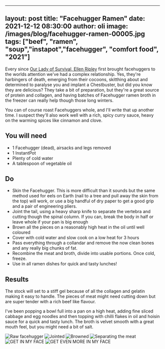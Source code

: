 
---
layout: post
title:  "Facehugger Ramen"
date:   2021-12-12 08:30:00
author: oli
image: /images/blog/facehugger-ramen-00005.jpg
tags: ["beef", "ramen", "soup","instapot","facehugger", "comfort food", "2021"]
---

Every since [Our Lady of Survival, Ellen Ripley](https://www.imdb.com/title/tt0078748/) first brought facehuggers to the worlds attention we've had a complex relationship.  Yes, they're harbingers of death, emerging from their cocoons, skitthing about and determined to paralyse you and implant a Chestbuster, but did you know they are delicious?  They take a bit of preparation, but they're a great source of protein and collagen, and having batches of Facehugger ramen broth in the freezer can really help though those long winters. 

You can of course roast Facehuggers whole, and I'll write that up another time.  I suspect they'll also work well with a rich, spicy curry sauce, heavy on the warming spices like cinnamon and clove.


## You will need

* 1 Facehugger (dead), airsacks and legs removed
* 1 InstantPot
* Plenty of cold water
* A tablespoon of vegetable oil


## Do

* Skin the Facehugger.  This is more difficult than it sounds but the same method used for eels on Earth (nail to a tree and pull away the skin from the top) will work, or use a big handful of dry paper to get a good grip and a pair of engineering pliers.
* Joint the tail, using a heavy sharp knife to separate the vertebra and cutting though the spinal column.  If you can, break the body in half or leave whole if your pan is big enough
*  Brown all the pieces on a reasonably high heat in the oil until well coloured
* Cover with cold water and slow cook on a low heat  for 3 hours
* Pass everything through a collandar and remove the now clean bones and any really big chunks of fat.
* Recombine the meat and broth, divide into usable portions.  Once cold, freeze.
* Use in all ramen dishes for quick and tasty lunches!



## Results

The stock will set to a stiff gel because of all the collagen and gelatin making it easy to handle.  The pieces of meat might need cutting down but are super tender with a rich beef like flavour.

I've been popping a bowl full into a pan on a high heat, adding fine sliced cabbage and egg noodles and then topping with chilli flakes in oil and hoisin sauce for a quick and tasty lunch.  The broth is velvet smooth with a great mouth feel, but you might need a bit of salt.



![Raw facehugger](/images/blog/facehugger-ramen-00001.jpg)
![Jointed](/images/blog/facehugger-ramen-00002.jpg)
![Browned](/images/blog/facehugger-ramen-00003.jpg)
![Separating the meat](/images/blog/facehugger-ramen-00004.jpg)
![GET IN MY FACE](/images/blog/facehugger-ramen-00005.jpg)
![GET EVEN MORE IN MY FACE](/images/blog/facehugger-ramen-00006.jpg)



